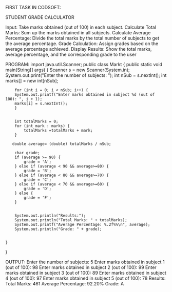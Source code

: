 FIRST TASK IN CODSOFT:

STUDENT GRADE CALCULATOR

Input: Take marks obtained (out of 100) in each subject.
Calculate Total Marks: Sum up the marks obtained in all subjects.
Calculate Average Percentage: Divide the total marks by the total number of subjects to get the
average percentage.
Grade Calculation: Assign grades based on the average percentage achieved.
Display Results: Show the total marks, average percentage, and the corresponding grade to the user 

PROGRAM:
import java.util.Scanner;
public class Markt
{
public static void main(String[] args) 
{
      Scanner s = new Scanner(System.in);
      System.out.print("Enter the number of subjects: ");
      int nSub = s.nextInt();
      int marks[] = new int[nSub];

       
        for (int i = 0; i < nSub; i++) {
        System.out.printf("Enter marks obtained in subject %d (out of 100): ", i + 1);
        marks[i] = s.nextInt();
        }

       
        int totalMarks = 0;
        for (int mark : marks) {
            totalMarks =totalMarks + mark;
        }

       double average= (double) totalMarks / nSub;

        char grade;
        if (average >= 90) {
            grade = 'A';
        } else if (average < 90 && average>=80) {
            grade = 'B';
        } else if (average < 80 && average>=70) {
            grade = 'C';
        } else if (average < 70 && average>=60) {
            grade = 'D';
        } else {
            grade = 'F'; 
        }

        
        System.out.println("Results:");
        System.out.println("Total Marks: " + totalMarks);
        System.out.printf("Average Percentage: %.2f%%\n", average);
        System.out.println("Grade: " + grade);

      
    }
}

OUTPUT:
Enter the number of subjects: 5
Enter marks obtained in subject 1 (out of 100): 98
Enter marks obtained in subject 2 (out of 100): 99
Enter marks obtained in subject 3 (out of 100): 89
Enter marks obtained in subject 4 (out of 100): 97
Enter marks obtained in subject 5 (out of 100): 78
Results:
Total Marks: 461
Average Percentage: 92.20%
Grade: A

